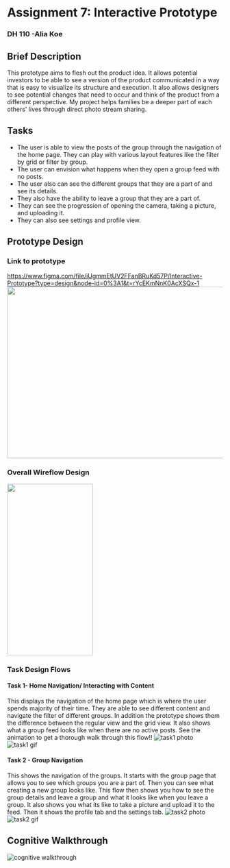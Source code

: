 # Assignment 7: Interactive Prototype
### DH 110 -Alia Koe 

## Brief Description 
This prototype aims to flesh out the product idea. It allows potential investors to be able to see a version of the product communicated in a way that is easy to visualize its structure and execution. It also allows designers to see potential changes that need to occur and think of the product from a different perspective. My project helps families be a deeper part of each others' lives through  direct photo stream sharing. 

## Tasks 
- The user is able to view the posts of the group through the navigation of the home page. They can play with various layout features like the filter by grid or filter by group. 
- The user can envision what happens when they open a group feed with no posts. 
- The user also can see the different groups that they are a part of and see its details. 
- They also have the ability to leave a group that they are a part of. 
- They can see the progression of opening the camera, taking a picture, and uploading it. 
- They can also see settings and profile view. 

## Prototype Design 
### Link to prototype 
https://www.figma.com/file/iUgmmEtUV2FFanBRuKd57P/Interactive-Prototype?type=design&node-id=0%3A1&t=rYcEKmNnK0AcXSQx-1
<img src = "https://github.com/aliakoe1/DH110/blob/main/Assignment7/a7/screenoverview.png" width = "600" height = "400"> 

### Overall Wireflow Design  
 <img src = "https://github.com/aliakoe1/DH110/blob/main/Assignment7/overall%20flow.png" width = "200" height = "400"> 

### Task Design Flows

#### Task 1- Home Navigation/ Interacting with Content 
This displays the navigation of the home page which is where the user spends majority of their time. They are able to see different content and navigate the filter of different groups. In addition the prototype shows them the difference between the regular view and the grid view. It also shows what a group feed looks like when there are no active posts. See the animation to get a thorough walk through this flow!!
![task1 photo](https://github.com/aliakoe1/DH110/blob/main/Assignment7/a7/task1.png)
![task1 gif](https://github.com/aliakoe1/DH110/blob/main/Assignment7/a7/task1.gif)

#### Task 2 - Group Navigation
This shows the navigation of the groups. It starts with the group page that allows you to see which groups you are a part of. Then you can see what creating a new group looks like. This flow then shows you how to see the group details and leave a group and what it looks like when you leave a group. It also shows you what its like to take a picture and upload it to the feed. Then it shows the profile tab and the settings tab. 
![task2 photo](https://github.com/aliakoe1/DH110/blob/main/Assignment7/a7/task2.png)
![task2 gif](https://github.com/aliakoe1/DH110/blob/main/Assignment7/a7/3task.gif)


## Cognitive Walkthrough 
![cognitive walkthrough](https://github.com/aliakoe1/DH110/blob/main/Assignment7/a7/cognitivewalkthrough.png)


